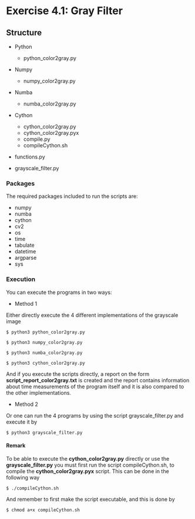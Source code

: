 # Exercise 4.1: Gray Filter

## Structure
- Python
  - python_color2gray.py

- Numpy
  - numpy_color2gray.py

- Numba
  - numba_color2gray.py

- Cython
  - cython_color2gray.py
  - cython_color2gray.pyx
  - compile.py
  - compileCython.sh

- functions.py
- grayscale_filter.py

### Packages
The required packages included to run the scripts are:

- numpy
- numba
- cython
- cv2
- os
- time
- tabulate
- datetime
- argparse
- sys

### Execution
You can execute the programs in two ways:

- Method 1

Either directly execute the 4 different implementations of the grayscale image
```
$ python3 python_color2gray.py
```
```
$ python3 numpy_color2gray.py
```
```
$ python3 numba_color2gray.py
```
```
$ python3 cython_color2gray.py
```

And if you execute the scripts directly, a report on the form **script_report_color2gray.txt** is created and the report contains information about time measurements of the program itself and it is also compared to the other implementations.

- Method 2

Or one can run the 4 programs by using the script grayscale_filter.py and execute it by
```
$ python3 grayscale_filter.py
```

#### Remark
To be able to execute the **cython_color2gray.py** directly or use the **grayscale_filter.py** you must first run the script compileCython.sh, to compile the **cython_color2gray.pyx** script.
This can be done in the following way
```
$ ./compileCython.sh
```
And remember to first make the script executable, and this is done by
```
$ chmod a+x compileCython.sh
```
